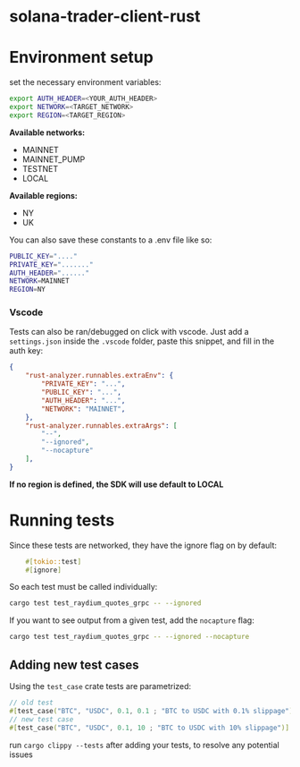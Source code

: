# solana-trader-client-rust

# Environment setup
set the necessary environment variables:

```bash
export AUTH_HEADER=<YOUR_AUTH_HEADER>
export NETWORK=<TARGET_NETWORK>
export REGION=<TARGET_REGION>
```

**Available networks:**
- MAINNET
- MAINNET_PUMP
- TESTNET
- LOCAL

**Available regions:**
- NY
- UK

You can also save these constants to a .env file like so:

```bash
PUBLIC_KEY="...."
PRIVATE_KEY="......."
AUTH_HEADER="......"
NETWORK=MAINNET
REGION=NY
```

### Vscode 
Tests can also be ran/debugged on click with vscode. 
Just add a `settings.json` inside the `.vscode` folder, paste this snippet, and fill in the auth key:

```json
{
    "rust-analyzer.runnables.extraEnv": {
        "PRIVATE_KEY": "...",
        "PUBLIC_KEY": "...",
        "AUTH_HEADER": "...",
        "NETWORK": "MAINNET",
    },
    "rust-analyzer.runnables.extraArgs": [
        "--",
        "--ignored",
        "--nocapture"
    ],
}
```

**If no region is defined, the SDK will use default to LOCAL**

# Running tests

Since these tests are networked, they have the ignore flag on by default:

```rust
    #[tokio::test]
    #[ignore]
```

So each test must be called individually:

```bash
cargo test test_raydium_quotes_grpc -- --ignored 
```

If you want to see output from a given test, add the `nocapture` flag:

```bash
cargo test test_raydium_quotes_grpc -- --ignored --nocapture
```


## Adding new test cases
Using the `test_case` crate tests are parametrized:

```rust
// old test
#[test_case("BTC", "USDC", 0.1, 0.1 ; "BTC to USDC with 0.1% slippage")]
// new test case
#[test_case("BTC", "USDC", 0.1, 10 ; "BTC to USDC with 10% slippage")]
```

run `cargo clippy --tests` after adding your tests, to resolve any potential issues 
